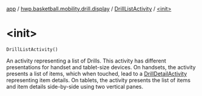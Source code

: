 [app](../../index.md) / [hwp.basketball.mobility.drill.display](../index.md) / [DrillListActivity](index.md) / [&lt;init&gt;](.)

# &lt;init&gt;

`DrillListActivity()`

An activity representing a list of Drills. This activity
has different presentations for handset and tablet-size devices. On
handsets, the activity presents a list of items, which when touched,
lead to a [DrillDetailActivity](../-drill-detail-activity/index.md) representing
item details. On tablets, the activity presents the list of items and
item details side-by-side using two vertical panes.

